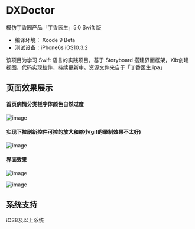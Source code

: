 # DXDoctor
模仿丁香园产品「丁香医生」5.0 Swift 版

- 编译环境： Xcode 9 Beta
- 测试设备：iPhone6s iOS10.3.2

该项目为学习 Swift 语言的实践项目，基于 Storyboard 搭建界面框架，Xib创建视图，代码实现控件，持续更新中。资源文件来自于「丁香医生.ipa」

## 页面效果展示

#### 首页病情分类栏字体颜色自然过度
 
![image](https://github.com/iostalks/DXDoctor/blob/master/ImageSource/2016-05-17_move.gif)



#### 实现下拉刷新控件可控的放大和缩小(gif的录制效果不太好)
 
![image](https://github.com/iostalks/DXDoctor/blob/master/ImageSource/2016-05-17_pullDown.gif)



#### 界面效果

![image](https://github.com/iostalks/DXDoctor/blob/master/ImageSource/searchPage.png)


![image](https://github.com/iostalks/DXDoctor/blob/master/ImageSource/MessagePage.png)


## 系统支持
iOS8及以上系统

